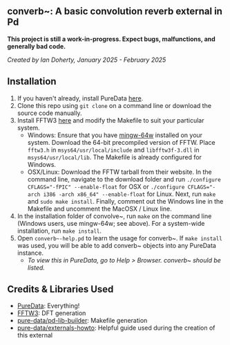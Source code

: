 ## converb~: A basic convolution reverb external in Pd 

**This project is still a work-in-progress. Expect bugs, malfunctions, and generally bad code.**

*Created by Ian Doherty, January 2025 - February 2025*

## Installation
1. If you haven't already, install PureData [here](https://puredata.info/).
2. Clone this repo using `git clone` on a command line or download the source code manually.
3. Install FFTW3 [here](https://fftw.org/download.html) and modify the Makefile to suit your particular system.
   * Windows: Ensure that you have [mingw-64w](https://www.mingw-w64.org/) installed on your system. Download the 64-bit precompiled version of FFTW. Place `fftw3.h` in `msys64/usr/local/include` and `libfftw3f-3.dll` in `msys64/usr/local/lib`. The Makefile is already configured for Windows.
   * OSX/Linux: Download the FFTW tarball from their website. In the command line, navigate to the download folder and run `./configure CFLAGS="-fPIC" --enable-float` for OSX or `./configure CFLAGS="-arch i386 -arch x86_64" --enable-float` for Linux. Next, run `make` and `sudo make install`. Finally, comment out the Windows line in the Makefile and uncomment the MacOSX / Linux line.
5. In the installation folder of convolve~, run `make` on the command line (Windows users, use mingw-64w; see above). For a system-wide installation, run `make install`.
6. Open `converb~-help.pd` to learn the usage for converb~. If `make install` was used, you will be able to add converb~ objects into any PureData instance.
	* *To view this in PureData, go to Help > Browser. converb~ should be listed.*

## Credits & Libraries Used
* [PureData](https://puredata.info/): Everything!
* [FFTW3](https://github.com/FFTW/fftw3): DFT generation
* [pure-data/pd-lib-builder](https://github.com/pure-data/pd-lib-builder): Makefile generation
* [pure-data/externals-howto](https://github.com/pure-data/externals-howto?tab=readme-ov-file#atom-string): Helpful guide used during the creation of this external
